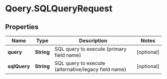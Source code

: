 # Qoery.SQLQueryRequest

## Properties

Name | Type | Description | Notes
------------ | ------------- | ------------- | -------------
**query** | **String** | SQL query to execute (primary field name) | [optional] 
**sqlQuery** | **String** | SQL query to execute (alternative/legacy field name) | [optional] 


